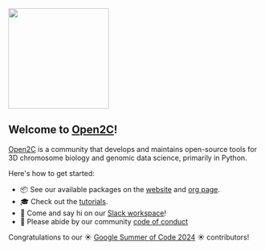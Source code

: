 <img src="https://avatars.githubusercontent.com/u/70977326" width="200" height="200">

## Welcome to [Open2C](https://open2c.github.io)!

[Open2C](https://github.com/open2c) is a community that develops and maintains open-source tools for 3D chromosome biology and genomic data science, primarily in Python.

Here's how to get started:

- 📦 See our available packages on the [website](https://open2c.github.io/) and [org page](https://github.com/open2c).
- 🎓 Check out the [tutorials](https://open2c.github.io/).
- 👋 Come and say hi on our [Slack workspace](https://bit.ly/open2c-slack)!
- 🤝 Please abide by our community [code of conduct](https://open2c.github.io/code_of_conduct.html)

Congratulations to our ☀️ [Google Summer of Code 2024](https://summerofcode.withgoogle.com/programs/2024/organizations/open-chromosome-collective) ☀️ contributors!
